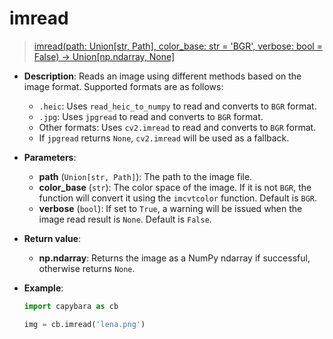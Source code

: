 # imread

> [imread(path: Union[str, Path], color_base: str = 'BGR', verbose: bool = False) -> Union[np.ndarray, None]](https://github.com/DocsaidLab/Capybara/blob/975d62fba4f76db59e715c220f7a2af5ad8d050e/capybara/vision/improc.py#L197)

- **Description**: Reads an image using different methods based on the image format. Supported formats are as follows:

  - `.heic`: Uses `read_heic_to_numpy` to read and converts to `BGR` format.
  - `.jpg`: Uses `jpgread` to read and converts to `BGR` format.
  - Other formats: Uses `cv2.imread` to read and converts to `BGR` format.
  - If `jpgread` returns `None`, `cv2.imread` will be used as a fallback.

- **Parameters**:

  - **path** (`Union[str, Path]`): The path to the image file.
  - **color_base** (`str`): The color space of the image. If it is not `BGR`, the function will convert it using the `imcvtcolor` function. Default is `BGR`.
  - **verbose** (`bool`): If set to `True`, a warning will be issued when the image read result is `None`. Default is `False`.

- **Return value**:

  - **np.ndarray**: Returns the image as a NumPy ndarray if successful, otherwise returns `None`.

- **Example**:

  ```python
  import capybara as cb

  img = cb.imread('lena.png')
  ```
